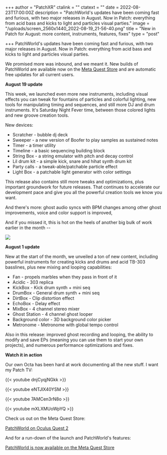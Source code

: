 +++
author = "PatchXR"
ctalink = ""
ctatext = ""
date = 2022-08-23T17:00:00Z
description = "PatchWorld's updates have been coming fast and furious, with two major releases in August. Now in Patch: everything from acid bass and kicks to light and particles visual parties."
image = "/uploads/screen_2560x1440_2022-08-19_21-56-40.png"
title = "New in Patch for August: more content, instruments, features, fixes"
type = "post"

+++
PatchWorld's updates have been coming fast and furious, with two major releases in August. Now in Patch: everything from acid bass and kicks to light and particles visual parties.

We promised more was inbound, and we meant it. New builds of PatchWorld are available now on the [Meta Quest Store](https://www.oculus.com/experiences/quest/3715150718552632/) and are automatic free updates for all current users.

**August 19 update**

This week, we launched even more new instruments, including visual effects you can tweak for fountains of particles and colorful lighting, new tools for manipulating timing and sequences, and still more DJ and drum instruments. It's Saturday Night Fever time, between those colored lights and new groove creation tools.

 New devices:

* Scratcher - bubble dj deck
* Sweeper - a new version of Boofer to play samples as sustained notes
* Timer - a timer utility
* Timeline - a basic sequencing building block
* String Box - a string emulator with pitch and decay control
* Lil drum kit - a simple kick, snare and hihat synth drum kit
* Party calls - a tweak-able/patchable particle effect
* Light Box - a patchable light generator with color settings

This release also contains still more tweaks and optimizations, plus important groundwork for future releases. That continues to accelerate our development pace and give you all the powerful creation tools we know you want.

And there's more: ghost audio syncs with BPM changes among other ghost improvements, voice and color support is improved,

And if you missed it, this is hot on the heels of another big bulk of work earlier in the month --

![](/uploads/screen_2560x1440_2022-08-20_00-07-04.png)

**August 1 update**

New at the start of the month, we unveiled a ton of new content, including powerful instruments for creating kicks and drums and acid TB-303 basslines, plus new mixing and looping capabilities:

* Fan - propels marbles when they pass in front of it
* Acidic - 303 replica
* KickBox - Kick drum synth + mini seq
* DrumBox - General drum synth + mini seq
* DirtBox - Clip distortion effect
* EchoBox - Delay effect
* MixBox - 4 channel stereo mixer
* Ghost Station - 4 channel ghost looper
* Background color - 3D background color picker
* Metronome - Metronome with global tempo control

Also in this release: improved ghost recording and looping, the ability to modify and save EPs (meaning you can use them to start your own projects), and numerous performance optimizations and fixes.

**Watch it in action**

Our own Octa has been hard at work documenting all the new stuff. I want my Patch TV:

{{< youtube dnjCyqjNGkk >}}

{{< youtube eNTJlX40YSM >}}

{{< youtube 7AMCen3rN8o >}}

{{< youtube mXLXMUoWpYQ >}}

Check us out on the Meta Quest Store:

[PatchWorld on Oculus Quest 2](https://www.oculus.com/experiences/quest/3715150718552632/)

And for a run-down of the launch and PatchWorld's features:

[PatchWorld is now available on the Meta Quest Store]()
